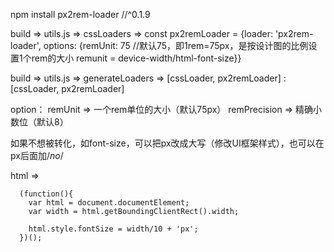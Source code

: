 npm install px2rem-loader //^0.1.9

build => utils.js => cssLoaders => const px2remLoader = {loader: 'px2rem-loader', options: {remUnit: 75 //默认75，即1rem=75px，是按设计图的比例设置1个rem的大小 remunit = device-width/html-font-size}}

build => utils.js => generateLoaders => [cssLoader, px2remLoader] : [cssLoader, px2remLoader]

option： remUnit => 一个rem单位的大小（默认75px） remPrecision => 精确小数位（默认8）

如果不想被转化，如font-size，可以把px改成大写（修改UI框架样式），也可以在px后面加/*no*/

html =>

      (function(){
        var html = document.documentElement;
        var width = html.getBoundingClientRect().width;

        html.style.fontSize = width/10 + 'px';
      })();

